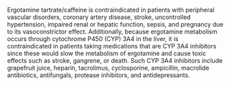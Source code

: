 Ergotamine tartrate/caffeine is contraindicated in patients with peripheral vascular disorders, coronary artery disease, stroke, uncontrolled hypertension, impaired renal or hepatic function, sepsis, and pregnancy due to its vasoconstrictor effect. Additionally, because ergotamine metabolism occurs through cytochrome P450 (CYP) 3A4 in the liver, it is contraindicated in patients taking medications that are CYP 3A4 inhibitors since these would slow the metabolism of ergotamine and cause toxic effects such as stroke, gangrene, or death. Such CYP 3A4 inhibitors include grapefruit juice, heparin, tacrolimus, cyclosporine, ampicillin, macrolide antibiotics, antifungals, protease inhibitors, and antidepressants.
